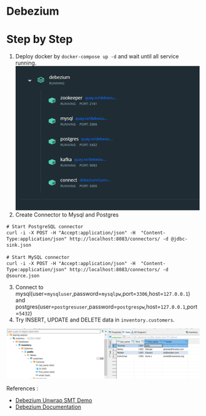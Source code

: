 # Debezium

# Step by Step
1. Deploy docker by `docker-compose up -d` and wait until all service running.
   ![Run](img/run.png)
2. Create Connector to Mysql and Postgres
```shell
# Start PostgreSQL connector
curl -i -X POST -H "Accept:application/json" -H  "Content-Type:application/json" http://localhost:8083/connectors/ -d @jdbc-sink.json

# Start MySQL connector
curl -i -X POST -H "Accept:application/json" -H  "Content-Type:application/json" http://localhost:8083/connectors/ -d @source.json
```
3. Connect to mysql(user=`mysqluser`,password=`mysqlpw`,port=`3306`,host=`127.0.0.1`) and postgres(user=`postgresuser`,password=`postgrespw`,host=`127.0.0.1`,port=`5432`)
4. Try INSERT, UPDATE and DELETE data in `inventory.customers`.

![Postgres](img/postgres.png)


References :
-  [Debezium Unwrap SMT Demo]([https://](https://github.com/debezium/debezium-examples/tree/main/unwrap-smt))
-  [Debezium Documentation](https://debezium.io/documentation/reference/stable/index.html)